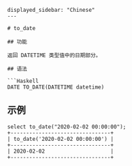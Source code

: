 ```---
displayed_sidebar: "Chinese"
---

# to_date

## 功能

返回 DATETIME 类型值中的日期部分。

## 语法

```Haskell
DATE TO_DATE(DATETIME datetime)
```

## 示例

```Plain Text
select to_date("2020-02-02 00:00:00");
+--------------------------------+
| to_date('2020-02-02 00:00:00') |
+--------------------------------+
| 2020-02-02                     |
+--------------------------------+
```